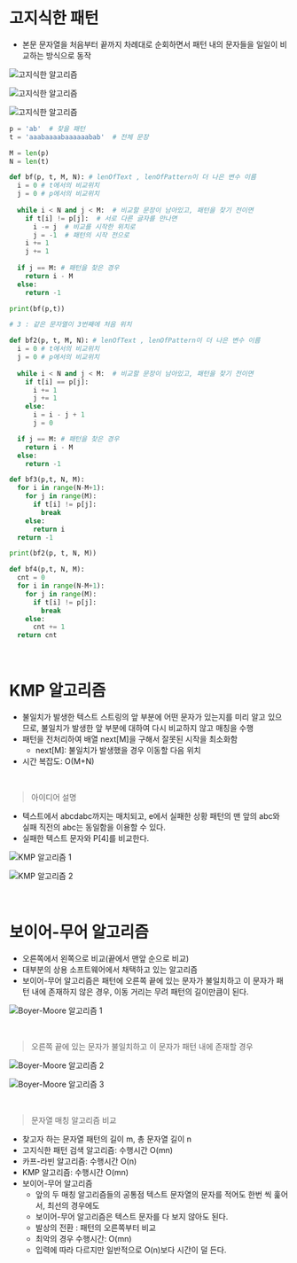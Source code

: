 # 고지식한 패턴 
- 본문 문자열을 처음부터 끝까지 차례대로 순회하면서 패턴 내의 문자들을 일일이 비교하는 방식으로 동작

![고지식한 알고리즘](../assets/stubborn_algo1.png)

![고지식한 알고리즘](../assets/stubborn_algo2.png)

![고지식한 알고리즘](../assets/stubborn_algo3.png)


```python
p = 'ab'  # 찾을 패턴
t = 'aaabaaaabaaaaaabab'  # 전체 문장

M = len(p)
N = len(t)

def bf(p, t, M, N): # lenOfText , lenOfPattern이 더 나은 변수 이름
  i = 0 # t에서의 비교위치
  j = 0 # p에서의 비교위치
  
  while i < N and j < M:  # 비교할 문장이 남아있고, 패턴을 찾기 전이면
    if t[i] != p[j]:  # 서로 다른 글자를 만나면
      i -= j  # 비교를 시작한 위치로
      j = -1  # 패턴의 시작 전으로
    i += 1
    j += 1
  
  if j == M: # 패턴을 찾은 경우
    return i - M
  else:
    return -1

print(bf(p,t))

# 3 : 같은 문자열이 3번째에 처음 위치

def bf2(p, t, M, N): # lenOfText , lenOfPattern이 더 나은 변수 이름
  i = 0 # t에서의 비교위치
  j = 0 # p에서의 비교위치
  
  while i < N and j < M:  # 비교할 문장이 남아있고, 패턴을 찾기 전이면
    if t[i] == p[j]:
      i += 1
      j += 1
    else:
      i = i - j + 1
      j = 0

  if j == M: # 패턴을 찾은 경우
    return i - M
  else:
    return -1
```

```python
def bf3(p,t, N, M):
  for i in range(N-M+1):
    for j in range(M):
      if t[i] != p[j]:
        break
    else:
      return i
  return -1

print(bf2(p, t, N, M))
```

```python
def bf4(p,t, N, M):
  cnt = 0
  for i in range(N-M+1):
    for j in range(M):
      if t[i] != p[j]:
        break
    else:
      cnt += 1
  return cnt
```

</br>

# KMP 알고리즘
- 불일치가 발생한 텍스트 스트링의 앞 부분에 어떤 문자가 있는지를 미리 알고 있으므로, 불일치가 발생한 앞 부분에 대하여 다시 비교하지 않고 매칭을 수행
- 패턴을 전처리하여 배열 next[M]을 구해서 잘못된 시작을 최소화함
  - next[M]: 불일치가 발생했을 경우 이동할 다음 위치
- 시간 복잡도: O(M+N)

</br>

> 아이디어 설명
- 텍스트에서 abcdabc까지는 매치되고, e에서 실패한 상황 패턴의 맨 앞의 abc와 실패 직전의 abc는 동일함을 이용할 수 있다.
- 실패한 텍스트 문자와 P[4]를 비교한다.

![KMP 알고리즘 1](assets/KMP1.png)

![KMP 알고리즘 2](assets/KMP2.png)


</br>

# 보이어-무어 알고리즘
- 오른쪽에서 왼쪽으로 비교(끝에서 맨앞 순으로 비교)
- 대부분의 상용 소프트웨어에서 채택하고 있는 알고리즘
- 보이어-무어 알고리즘은 패턴에 오른쪽 끝에 있는 문자가 불일치하고 이 문자가 패턴 내에 존재하지 않은 경우, 이동 거리는 무려 패턴의 길이만큼이 된다.

![Boyer-Moore 알고리즘 1](assets/B_Moore1.png)

</br>

> 오른쪽 끝에 있는 문자가 불일치하고 이 문자가 패턴 내에 존재할 경우

![Boyer-Moore 알고리즘 2](assets/B_Moore2.png)

![Boyer-Moore 알고리즘 3](assets/B_Moore3.png)

</br>

> 문자열 매칭 알고리즘 비교
- 찾고자 하는 문자열 패턴의 길이 m, 총 문자열 길이 n
- 고지식한 패턴 검색 알고리즘: 수행시간 O(mn)
- 카프-라빈 알고리즘: 수행시간 O(n)
- KMP 알고리즘: 수행시간 O(mn)
- 보이어-무어 알고리즘
  - 앞의 두 매칭 알고리즘들의 공통점 텍스트 문자열의 문자를 적어도 한번 씩 훑어서, 최선의 경우에도 
  - 보이어-무어 알고리즘은 텍스트 문자를 다 보지 않아도 된다.
  - 발상의 전환 : 패턴의 오른쪽부터 비교
  - 최악의 경우 수행시간: O(mn)
  - 입력에 따라 다르지만 일반적으로 O(n)보다 시간이 덜 든다.